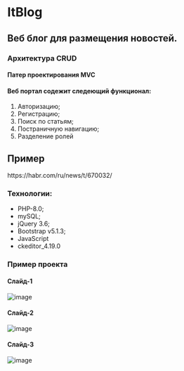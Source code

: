 # ItBlog

##  Веб блог для размещения новостей.
### Архитектура CRUD 
#### Патер проектирования MVC

<h4>Веб портал содежит следеющий функционал:</h4>
<ol>
  <li>Авторизацию;</li>
  <li>Регистрацию;</li>
  <li>Поиск по статьям;</li>
  <li>Постраничную навигацию;</li>
  <li>Разделение ролей</li>
</ol>  

<h2>Пример</h2>https://habr.com/ru/news/t/670032/

<h3>Технологии:</h3>
<ul>
  <li>PHP-8.0;</li>
  <li>mySQL;</li>
  <li>jQuery 3.6;</li>
  <li>Bootstrap v5.1.3;</li>
  <li>JavaScript</li>
  <li>ckeditor_4.19.0</li>
</ul>  

<h3>Пример проекта </h3>
<h4>Слайд-1</h4>
<img src="https://user-images.githubusercontent.com/74569011/172458920-489fe460-1dd4-4653-915f-41abb098dc0d.png" alt="image" style="max-width: 100%;">
<h4>Слайд-2</h4>
<img src="https://user-images.githubusercontent.com/74569011/172482981-696211da-7a02-43f7-b563-bf7ad1f0d17a.png" alt="image" style="max-width: 100%;">
<h4>Слайд-3</h4>
<img src="https://user-images.githubusercontent.com/74569011/172484141-1c1770e3-9c21-4ecc-b3d1-d5c612a623e8.png" alt="image" style="max-width: 100%;">



